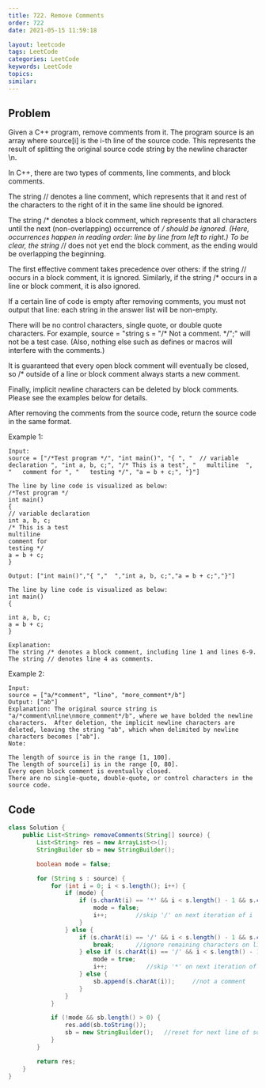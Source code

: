 ```yaml
---
title: 722. Remove Comments
order: 722
date: 2021-05-15 11:59:18

layout: leetcode
tags: LeetCode
categories: LeetCode
keywords: LeetCode
topics:
similar:
---
```


## Problem

Given a C++ program, remove comments from it. The program source is an array where source[i] is the i-th line of the source code. This represents the result of splitting the original source code string by the newline character \n.

In C++, there are two types of comments, line comments, and block comments.

The string // denotes a line comment, which represents that it and rest of the characters to the right of it in the same line should be ignored.

The string /* denotes a block comment, which represents that all characters until the next (non-overlapping) occurrence of */ should be ignored. (Here, occurrences happen in reading order: line by line from left to right.) To be clear, the string /*/ does not yet end the block comment, as the ending would be overlapping the beginning.

The first effective comment takes precedence over others: if the string // occurs in a block comment, it is ignored. Similarly, if the string /* occurs in a line or block comment, it is also ignored.

If a certain line of code is empty after removing comments, you must not output that line: each string in the answer list will be non-empty.

There will be no control characters, single quote, or double quote characters. For example, source = "string s = "/* Not a comment. */";" will not be a test case. (Also, nothing else such as defines or macros will interfere with the comments.)

It is guaranteed that every open block comment will eventually be closed, so /* outside of a line or block comment always starts a new comment.

Finally, implicit newline characters can be deleted by block comments. Please see the examples below for details.

After removing the comments from the source code, return the source code in the same format.

Example 1:
```
Input:
source = ["/*Test program */", "int main()", "{ ", "  // variable declaration ", "int a, b, c;", "/* This is a test", "   multiline  ", "   comment for ", "   testing */", "a = b + c;", "}"]

The line by line code is visualized as below:
/*Test program */
int main()
{
// variable declaration
int a, b, c;
/* This is a test
multiline  
comment for
testing */
a = b + c;
}

Output: ["int main()","{ ","  ","int a, b, c;","a = b + c;","}"]

The line by line code is visualized as below:
int main()
{

int a, b, c;
a = b + c;
}

Explanation:
The string /* denotes a block comment, including line 1 and lines 6-9. The string // denotes line 4 as comments.
```
Example 2:
```
Input:
source = ["a/*comment", "line", "more_comment*/b"]
Output: ["ab"]
Explanation: The original source string is "a/*comment\nline\nmore_comment*/b", where we have bolded the newline characters.  After deletion, the implicit newline characters are deleted, leaving the string "ab", which when delimited by newline characters becomes ["ab"].
Note:

The length of source is in the range [1, 100].
The length of source[i] is in the range [0, 80].
Every open block comment is eventually closed.
There are no single-quote, double-quote, or control characters in the source code.
```
## Code

```java
class Solution {
    public List<String> removeComments(String[] source) {
        List<String> res = new ArrayList<>();
        StringBuilder sb = new StringBuilder();

        boolean mode = false;

        for (String s : source) {
            for (int i = 0; i < s.length(); i++) {
                if (mode) {
                    if (s.charAt(i) == '*' && i < s.length() - 1 && s.charAt(i + 1) == '/') {
                        mode = false;
                        i++;        //skip '/' on next iteration of i
                    }
                } else {
                    if (s.charAt(i) == '/' && i < s.length() - 1 && s.charAt(i + 1) == '/') {
                        break;      //ignore remaining characters on line s
                    } else if (s.charAt(i) == '/' && i < s.length() - 1 && s.charAt(i + 1) == '*') {
                        mode = true;
                        i++;           //skip '*' on next iteration of i
                    } else {
                        sb.append(s.charAt(i));     //not a comment
                    }
                }
            }

            if (!mode && sb.length() > 0) {
                res.add(sb.toString());
                sb = new StringBuilder();   //reset for next line of source code
            }
        }

        return res;
    }
}
```
